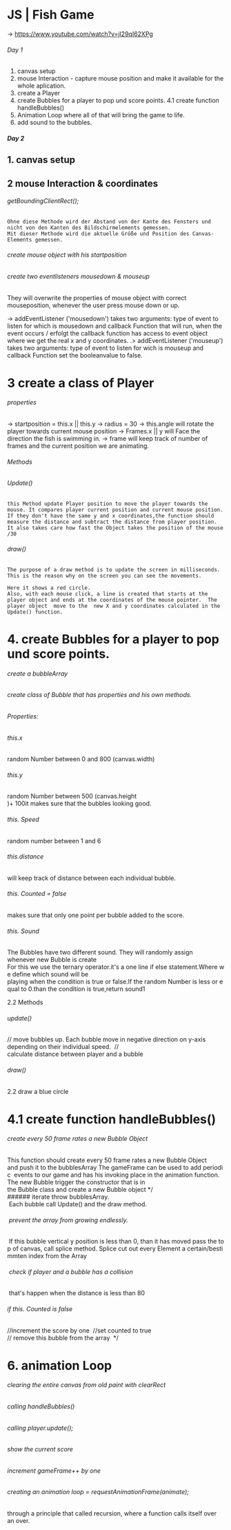 # JS | Fish Game  

-> https://www.youtube.com/watch?v=jl29qI62XPg

###### Day 1
1. canvas setup
2. mouse Interaction - capture mouse position and make it available for the whole aplication.
3. create a Player
4. create Bubbles for a player to pop und score points.
4.1 create function handleBubbles()
5. Animation Loop where all of that will bring the game to life.
6. add sound to the bubbles. 

##### Day 2

## 1. canvas setup  

## 2 mouse Interaction & coordinates

###### getBoundingClientRect(); 
    Ohne diese Methode wird der Abstand von der Kante des Fensters und nicht von den Kanten des Bildschirmelements gemessen. 
    Mit dieser Methode wird die aktuelle Größe und Position des Canvas-Elements gemessen. 

###### create mouse object with his startposition
###### create two eventlisteners mousedown & mouseup
   They will overwrite the properties of mouse object with correct mouseposition, whenever the user press mouse down or up.

-> addEventListener ('mousedown') takes two arguments: type of event to listen for which is mousedown and callback Function that will run, when the event occurs / erfolgt the callback function has access to event object where we get the real x and y coordinates.
.> addEventListener ('mouseup') takes two arguments: type of event to listen for wich is mouseup and callback Function set the booleanvalue to false.

# 3 create a class of Player
######  properties

-> startposition = this.x || this.y
-> radius = 30
-> this.angle will rotate the player towards current mouse position
-> Frames.x || y will Face the direction the fish is swimming in.
-> frame will keep track of number of frames and the current position we are animating.

###### Methods 
###### Update() 
    this Method update Player position to move the player towards the mouse. It compares player current position and current mouse position. 
    If they don't have the same y and x coordinates,the function should measure the distance and subtract the distance from player position.
    It also takes care how fast the Object takes the position of the mouse  /30 

######  draw()
    The purpose of a draw method is to update the screen in milliseconds. This is the reason why on the screen you can see the movements. 

    Here it shows a red circle. 
    Also, with each mouse click, a line is created that starts at the player object and ends at the coordinates of the mouse pointer.  The player object  move to the  new X and y coordinates calculated in the Update() function. 
# 4. create Bubbles for a player to pop und score points.

###### create a bubbleArray 
######  create class of Bubble that has properties and his own methods. 

######  Properties: 
######  this.x 
random Number between 0 and 800 (canvas.width) 
###### this.y
random Number between 500 (canvas.height )+ 100it makes sure that the bubbles looking good. 
######  this. Speed
random number between 1 and 6
######  this.distance 
 will keep track of distance between each individual bubble.
######  this. Counted = false
makes sure that only one point per bubble added to the score. 
######  this. Sound
The Bubbles have two different sound. 
They will randomly assign 
whenever new Bubble is create
For this we use the ternary operator.it's a one line if else statement.Where we define which sound will be playing when the condition is true or false.If the random Number is less or equal to 0.than the condition is true,return sound1 

2.2 Methods
######  update() 
// move bubbles up.  Each bubble move in negative direction on y-axis 
depending on their individual speed. 
// calculate distance between player and a bubble
######  draw()
2.2 draw a blue circle


# 4.1 create function handleBubbles()

######  create every 50 frame rates a new Bubble Object
This function should create every 50 frame rates a new Bubble Object 
and push it to the bubblesArray The gameFrame can be used to add periodic 
events to our game and has his invoking place in the animation function. 
The new Bubble trigger the constructor that is in
the Bubble class and create a new Bubble object */ 
###### iterate throw bubblesArray. 
 Each bubble call Update() and the draw method. 
######  prevent the array from growing endlessly.
 If this bubble vertical y position is less than 0, than it has moved pass the top of canvas, call splice method. Splice cut out every Element a certain/bestimmten index from the Array 
######  check if player and a bubble has a collision
 that's happen when the distance is less than 80 
###### if this. Counted is false
//increment the score by one 
//set counted to true
// remove this bubble from the array 
*/ 




# 6. animation Loop 

###### clearing the entire canvas from old paint with clearRect 
###### calling handleBubbles()
###### calling player.update();
######  show the current score 
######  increment gameFrame++ by one 
######  creating an animation loop = requestAnimationFrame(animate);
through a principle that called recursion, where a function calls itself over an over.
